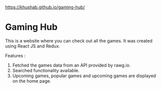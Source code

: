 https://khushab.github.io/gaming-hub/
<h1>Gaming Hub</h1>

This is a website where you can check out all the games. It was created using React JS and Redux.

Features :
1. Fetched the games data from an API provided by rawg.io.
2. Searched functionality available.
3. Upcoming games, popular games and upcoming games are displayed on the home page.


